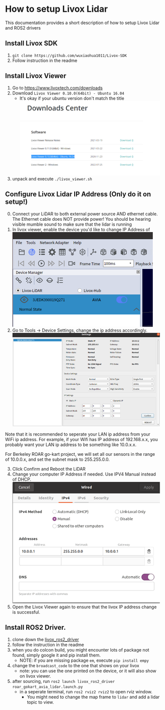 # How to setup Livox Lidar

This documentation provides a short description of how to setup Livox Lidar and ROS2 drivers

## Install Livox SDK
1. `git clone https://github.com/wuxiaohua1011/Livox-SDK`
2. Follow instruction in the readme


## Install Livox Viewer
1. Go to https://www.livoxtech.com/downloads
2. Download `Livox Viewer 0.10.0(64bit) - Ubuntu 16.04`
    - It's okay if your ubuntu version don't match the title
![](./images/livox_viewer_download.png)
3. unpack and execute `./livox_viewer.sh`


## Configure Livox Lidar IP Address (Only do it on setup!)
0. Connect your LiDAR to both external power source AND ethernet cable. The Ethernet cable does NOT provide power! You should be hearing visible mumble sound to make sure that the lidar is running
1. In livox viewer, enable the device you'd like to change IP Address of
![](./images/enable_livox.png)
2. Go to Tools -> Device Settings, change the ip address accordingly. 
![](./images/livox_config.png)

Note that it is recommended to seperate your LAN ip address from your WiFi ip address. For example, if your Wifi has IP address of 192.168.x.x, you probably want your LAN ip address to be something like 10.0.x.x. 

For Berkeley ROAR go-kart project, we will set all our sensors in the range of 10.0.0.x, and set the subnet mask to 255.255.0.0.

3. Click Confirm and Reboot the LiDAR
4. Change your computer IP Address if needed. Use IPV4 Manual instead of DHCP. 
![](./images/computer_ip_address_config.png) 
5. Open the Livox Viewer again to ensure that the livox IP address change is successful. 

## Install ROS2 Driver. 
1. clone down the [livox_ros2_driver](https://github.com/wuxiaohua1011/livox_ros2_driver)
2. follow the instruction in the readme
3. when you do colcon build, you might encounter lots of package not found, simply google it and pip install them. 
    - NOTE: if you are missing package `em`, execute `pip install empy`
4. change the `broadcast_code` to the one that shows on your livox 
    - note: you can use the one printed on the device, or it will also show on livox viewer. 
5. after sourcing, run `ros2 launch livox_ros2_driver roar_gokart_avia_lidar.launch.py`
    - in a seperate terminal, run `ros2 rviz2 rviz2` to open rviz window. 
        - You might need to change the map frame to `lidar` and add a lidar topic to view. 


